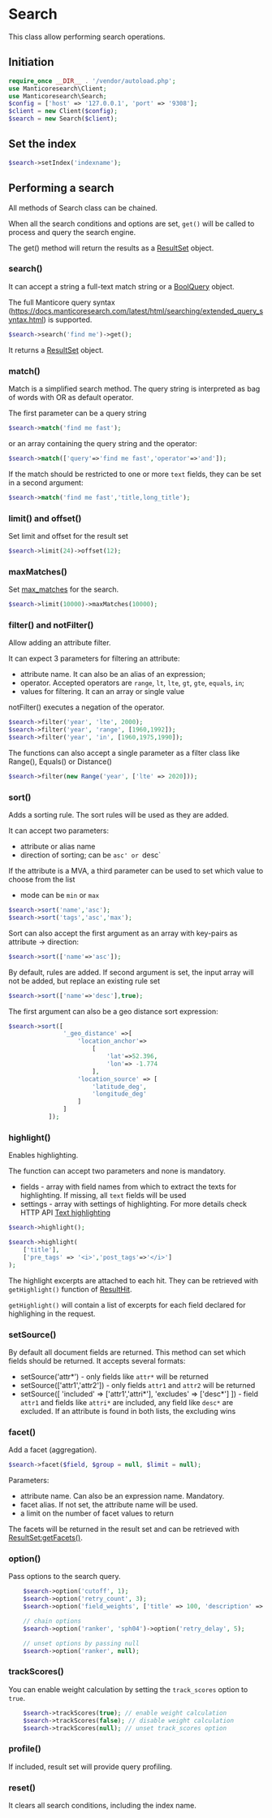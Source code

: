 # Search

This class allow performing search operations.


## Initiation


```php
require_once __DIR__ . '/vendor/autoload.php';
use Manticoresearch\Client;
use Manticoresearch\Search;
$config = ['host' => '127.0.0.1', 'port' => '9308'];
$client = new Client($config);
$search = new Search($client);
```

## Set the index
```php
$search->setIndex('indexname');
```


## Performing a search

All methods of Search class can be chained. 

When all the search conditions and options are set, `get()` will be called to process and query the search engine.

The get() method will return the results as a [ResultSet](searchresults.md#resultset-object) object.

### search()

It can accept a string a full-text match string or a [BoolQuery](query.md#boolquery) object. 

The full Manticore query syntax (https://docs.manticoresearch.com/latest/html/searching/extended_query_syntax.html) is supported.

```php
$search->search('find me')->get();
```

It returns a [ResultSet](searchresults.md#resultset-object)  object.

### match()

Match is a simplified search method. The query string is interpreted as bag of words with OR as default operator.

The first parameter can be a query string

```php
$search->match('find me fast');
```
or an array containing the query string and the operator:
```php
$search->match(['query'=>'find me fast','operator'=>'and']);
```
If the match should be restricted to one or more `text` fields, they can be set in a second argument:

```php
$search->match('find me fast','title,long_title');
```

### limit() and offset()

Set limit and offset for the result set

```php
$search->limit(24)->offset(12);
```

### maxMatches()

Set [max_matches](https://mnt.cr/max_matches) for the search.

```php
$search->limit(10000)->maxMatches(10000);
```

### filter() and notFilter()

Allow adding an attribute filter.

It can expect 3 parameters for filtering an attribute:

- attribute name. It can also be an alias of an expression;
- operator. Accepted operators are `range`, `lt`, `lte`, `gt`,  `gte`, `equals`, `in`;
- values for filtering. It can an array or single value

notFilter() executes a negation of the operator.

```php
$search->filter('year', 'lte', 2000);
$search->filter('year', 'range', [1960,1992]);
$search->filter('year', 'in', [1960,1975,1990]);
```

The functions can also accept a single parameter as a filter class like Range(),  Equals() or Distance()

```php
$search->filter(new Range('year', ['lte' => 2020]));
```


### sort()

Adds a sorting rule. The sort rules will be used as they are added.

It can accept two parameters:

- attribute or alias name
- direction of sorting; can be `asc' or `desc`

If the attribute is a MVA, a third parameter can be used to set which value to choose from the list
- mode can be `min` or `max`

```php
$search->sort('name','asc');
$search->sort('tags','asc','max');
```

Sort can also accept the first argument as an array with key-pairs as attribute -> direction:

```php
$search->sort(['name'=>'asc']);
````
By default, rules are added. If second argument is set, the input array will not be added, but replace an existing rule set

```php
$search->sort(['name'=>'desc'],true);
````

The first argument can also be a geo distance sort expression:

```php
$search->sort([
               '_geo_distance' =>[
                   'location_anchor'=>
                       [
                           'lat'=>52.396,
                           'lon'=> -1.774
                       ],
                   'location_source' => [
                       'latitude_deg',
                       'longitude_deg'
                   ]
               ]
           ]);
````
### highlight()

Enables highlighting.

The function can accept two parameters and none is mandatory.

- fields - array with field names from which to extract the texts for highlighting. If missing, all `text` fields will be used
- settings - array with settings of highlighting. For more details check HTTP API [Text highlighting](https://docs.manticoresearch.com/latest/html/http_reference/json_search.html#text-highlighting) 

```php
$search->highlight();
```

```php
$search->highlight(
    ['title'],
    ['pre_tags' => '<i>','post_tags'=>'</i>']
);
```

The highlight excerpts are attached to each hit. They can be retrieved with `getHighlight()` function of [ResultHit](searchresults.md#resulthit-object).

`getHighlight()`  will contain a list of excerpts  for each field declared for highlighing in the request.

### setSource()

By default all document fields are returned. This method can set which fields should be returned. It accepts several formats:

- setSource('attr*') -  only fields like `attr*` will be returned
- setSource(['attr1','attr2']) - only fields `attr1` and `attr2` will be returned
- setSource([
    'included' => ['attr1','attri*'],
    'excludes' => ['desc*']
  ]) -  field `attr1` and fields like `attri*` are included, any field like `desc*` are excluded. If an attribute is found in both lists, the excluding wins


### facet()
Add a facet (aggregation).

```php
$search->facet($field, $group = null, $limit = null);
```
Parameters:
 * attribute name. Can also be an expression name. Mandatory.
 * facet alias. If not set, the attribute name will be used.
 * a limit on the number of facet values to return
 
The facets will be returned in the result set and can be retrieved with [ResultSet:getFacets()](searchresults.md#resultset-object).

### option()

Pass options to the search query.
```php
    $search->option('cutoff', 1);
    $search->option('retry_count', 3);
    $search->option('field_weights', ['title' => 100, 'description' => 200]);

    // chain options
    $search->option('ranker', 'sph04')->option('retry_delay', 5);

    // unset options by passing null
    $search->option('ranker', null);
```

### trackScores()
You can enable weight calculation by setting the `track_scores` option to `true`.

```php
    $search->trackScores(true); // enable weight calculation
    $search->trackScores(false); // disable weight calculation
    $search->trackScores(null); // unset track_scores option
```

### profile()

If included, result set will provide query profiling.


### reset()

It clears all search conditions, including the index name.

